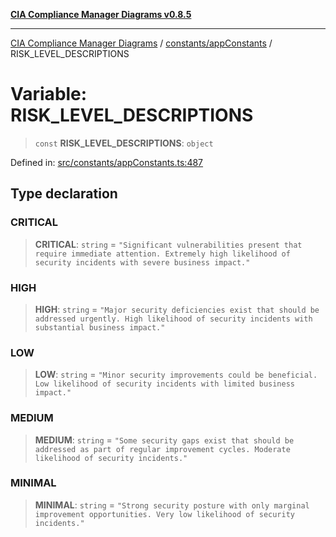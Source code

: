 [**CIA Compliance Manager Diagrams v0.8.5**](../../../README.md)

***

[CIA Compliance Manager Diagrams](../../../modules.md) / [constants/appConstants](../README.md) / RISK\_LEVEL\_DESCRIPTIONS

# Variable: RISK\_LEVEL\_DESCRIPTIONS

> `const` **RISK\_LEVEL\_DESCRIPTIONS**: `object`

Defined in: [src/constants/appConstants.ts:487](https://github.com/Hack23/cia-compliance-manager/blob/3ae0301247f765ba03c8c0fe645db4718bb8af76/src/constants/appConstants.ts#L487)

## Type declaration

### CRITICAL

> **CRITICAL**: `string` = `"Significant vulnerabilities present that require immediate attention. Extremely high likelihood of security incidents with severe business impact."`

### HIGH

> **HIGH**: `string` = `"Major security deficiencies exist that should be addressed urgently. High likelihood of security incidents with substantial business impact."`

### LOW

> **LOW**: `string` = `"Minor security improvements could be beneficial. Low likelihood of security incidents with limited business impact."`

### MEDIUM

> **MEDIUM**: `string` = `"Some security gaps exist that should be addressed as part of regular improvement cycles. Moderate likelihood of security incidents."`

### MINIMAL

> **MINIMAL**: `string` = `"Strong security posture with only marginal improvement opportunities. Very low likelihood of security incidents."`
